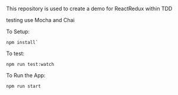 ﻿This repository is used to create a demo for ReactRedux within TDD


testing use Mocha and Chai


To Setup:

	npm install`

To test:

	npm run test:watch

To Run the App:

	npm run start
